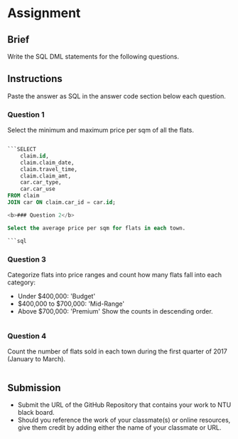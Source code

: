 # Assignment

## Brief

Write the SQL DML statements for the following questions.

## Instructions

Paste the answer as SQL in the answer code section below each question.

### Question 1

Select the minimum and maximum price per sqm of all the flats.

```sql

```SELECT 
    claim.id, 
    claim.claim_date, 
    claim.travel_time, 
    claim.claim_amt,
    car.car_type, 
    car.car_use
FROM claim
JOIN car ON claim.car_id = car.id;

<b>### Question 2</b>

Select the average price per sqm for flats in each town.

```sql

```

### Question 3

Categorize flats into price ranges and count how many flats fall into each category:

- Under $400,000: 'Budget'
- $400,000 to $700,000: 'Mid-Range'
- Above $700,000: 'Premium'
  Show the counts in descending order.

```sql

```

### Question 4

Count the number of flats sold in each town during the first quarter of 2017 (January to March).

```sql

```

## Submission

- Submit the URL of the GitHub Repository that contains your work to NTU black board.
- Should you reference the work of your classmate(s) or online resources, give them credit by adding either the name of your classmate or URL.
